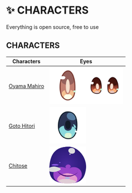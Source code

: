 # ✨ CHARACTERS

Everything is open source, free to use

## CHARACTERS
|Characters|Eyes|
|---|---|
|[Oyama Mahiro](./Oyama_Mahiro)|<img src="./Oyama_Mahiro/eyes.svg" width="100px" height="100px" /><img src="./Oyama_Mahiro/eyes-figures.svg" width="100px" height="100px" />|
|[Goto Hitori](./Goto_Hitori)|<img src="./Goto_Hitori/eyes.svg" width="100px" height="100px" />|
|[Chitose](./Chitose/)|<img src="./Chitose/left-eye.svg" width="100px" height="100px" />|
